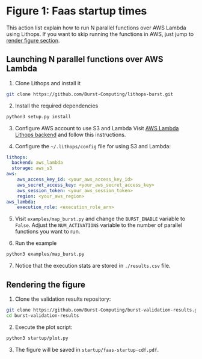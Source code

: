 # Figure 1: Faas startup times

This action list explain how to run N parallel functions over AWS Lambda using Lithops. If you want to skip running the functions in AWS, just jump to [render figure section](#rendering-the-figure).

## Launching N parallel functions over AWS Lambda
1. Clone Lithops and install it
```bash
git clone https://github.com/Burst-Computing/lithops-burst.git
```

2. Install the required dependencies
```bash
python3 setup.py install
```
3. Configure AWS account to use S3 and Lambda 
Visit [AWS Lambda Lithops backend](https://lithops-cloud.github.io/docs/source/compute_config/aws_lambda.html#configuration) and follow this instructions.

4. Configure the `~/.lithops/config` file for using S3 and Lambda:
```yaml
lithops:
  backend: aws_lambda
  storage: aws_s3
aws:
    aws_access_key_id: <your_aws_access_key_id>
    aws_secret_access_key: <your_aws_secret_access_key>
    aws_session_token: <your_aws_session_token>
    region: <your_aws_region>
aws_lambda:
    execution_role: <execution_role_arn>
```

5. Visit `examples/map_burst.py` and change the `BURST_ENABLE` variable to `False`. Adjust the `NUM_ACTIVATIONS` variable to the number of parallel functions you want to run.

6. Run the example
```bash
python3 examples/map_burst.py
```

7. Notice that the execution stats are stored in `./results.csv` file. 

## Rendering the figure
1. Clone the validation results repository:
```bash
git clone https://github.com/Burst-Computing/burst-validation-results.git
cd burst-validation-results
```

2. Execute the plot script:
```bash
python3 startup/plot.py
```

3. The figure will be saved in `startup/faas-startup-cdf.pdf`. 


